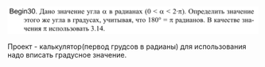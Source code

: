 ![alt text](image.png)

Проект - калькулятор(первод грудсов в радианы)
для использования надо вписать градусное значение.
